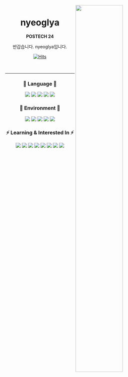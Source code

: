 <meta name="viewport" content="width=device-width, initial-scale=1.0, minimum-scale=1.0">

<img align="right" width=55% src="https://github-readme-stats.vercel.app/api?username=nyeoglya&theme=dracula&layout=compact&langs_count=10&show_icons=true&show=prs_merged,prs_merged_percentage"/>

<div align="center">
  
# nyeoglya
**POSTECH 24**

반갑습니다. nyeoglya입니다.

[![Hits](https://hits.seeyoufarm.com/api/count/incr/badge.svg?url=https%3A%2F%2Fgithub.com%2Fnyeoglya&count_bg=%23363636&title_bg=%23000000&icon=github.svg&icon_color=%23FFFFFF&title=GitHub&edge_flat=true)](https://hits.seeyoufarm.com)

</div>
</br>

---
<!--
<img align="left" width=45% src="https://github-readme-stats.vercel.app/api/top-langs/?username=nyeoglya&layout=compact&theme=dracula&langs_count=5"/>
-->

<div align="center">

### 📜 Language 📜
<img src="https://img.shields.io/badge/C-A8B9CC?style=flat-square&logo=c&logoColor=white&"/>
<img src="https://img.shields.io/badge/C++-00599C?style=flat-square&logo=cplusplus&logoColor=white&"/>
<img src="https://img.shields.io/badge/Python-3776AB?style=flat-square&logo=python&logoColor=white&"/>
<img src="https://img.shields.io/badge/Java-4F3100?style=flat-square&logo=openjdk&logoColor=white&">
<img src="https://img.shields.io/badge/Scala-7F52FF?style=flat-square&logo=scala&logoColor=white&"/>

### 💚 Environment 💚
<img src="https://img.shields.io/badge/Ubuntu Linux-1793D1?style=flat-square&logoColor=white&"/>
<img src="https://img.shields.io/badge/Notepad-10B981?style=flat-square&logoColor=white&"/>
<img src="https://img.shields.io/badge/Visual Code-57A143?style=flat-square&logoColor=white&"/>
<img src="https://img.shields.io/badge/Neovim-57A143?style=flat-square&logoColor=white&"/>
<img src="https://img.shields.io/badge/Jetbrains IDEs-000000?style=flat-square&logoColor=white&"/>

### ⚡ Learning & Interested In ⚡
<img src="https://img.shields.io/badge/Software Design Methods-FF3E00?style=flat-square&logoColor=white&"/>
<img src="https://img.shields.io/badge/Modern Algebra I-43A047?style=flat-square&logoColor=white&"/>
<img src="https://img.shields.io/badge/Automata and Formal Languages-4169E1?style=flat-square&logoColor=white&"/>
<img src="https://img.shields.io/badge/Logics and Critical Thinking-CC342D?style=flat-square&logoColor=white&"/>
<img src="https://img.shields.io/badge/General Physics I(H)-5586A4?style=flat-square&logoColor=white&"/>
<img src="https://img.shields.io/badge/General Chemistry I-A41E22?style=flat-square&logoColor=white&"/>
<img src="https://img.shields.io/badge/Multivariable Calculus-A41E22?style=flat-square&logoColor=white&"/>
<img src="https://img.shields.io/badge/Writing-A41E22?style=flat-square&logoColor=white&"/>

</div>
</br>
